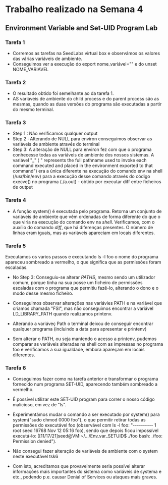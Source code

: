 # Trabalho realizado na Semana 4

## Environment Variable and Set-UID Program Lab

### Tarefa 1

- Corremos as tarefas na SeedLabs virtual box e observámos os valores das várias variáveis de ambiente.
- Conseguimos ver  a execução do export nome_variável="" e do unset NOME_VARIAVEL

### Tarefa 2

- O resultado obtido foi semelhante ao da tarefa 1.
- AS variáveis de ambiente do child process e do parent process são as mesmas, quando as duas versões do
programa são executadas a partir do mesmo terminal.

### Tarefa 3

- Step 1 : Não verificamos qualquer output
- Step 2 : Alterando de NULL para environ conseguimos observar as variáveis de ambiente através do terminal 
- Step 3: A alteração de NULL para environ fez com que o programa conhecesse todas as variáveis de ambiente dos nossos sistemas.
    A variável "_" ( " represents the full pathname used to invoke each command executed and placed in the environment exported to that command") era a única diferente na execução do comando env na shell (/usr/bin/env) para a execução desse comando através do código execve() no programa (./a.out) - obtido por executar diff entre ficheiros de output

### Tarefa 4
- A função system() é executada pelo programa. Retorna um conjunto de variáveis de ambiente que vêm ordenadas de forma diferente do que o que viria na execução do comando env na *shell*. Verificamos, com o auxílio do comando *diff*, que há diferenças presentes. O número de linhas eram iguais, mas as variáveis apareciam em locais diferentes.

### Tarefa 5

Executamos os varios passos e executando ls -l foo o nome do programa apareceu sombreado a vermelho, o que significa que as permissões foram escaladas.
- No Step 3: Conseguiu-se alterar *PATHS*, mesmo sendo um utilizador comum, porque tinha na sua posse um ficheiro de permissões escaladas com o programa que permitiu fazê-lo, alterando o dono e o modo desse mesmo ficheiro. 

- Conseguimos observar alterações nas variávies PATH e na variável que criamos chamada "FSI", mas não conseguimos encontrar a variável LD_LIBRARY_PATH quando realizamos printenv.

- Alterando a variáveç Path o terminal deixou de conseguir encontrar qualquer programa (incluindo a data para apresentar e printenv)

- Sem alterar o PATH, ou seja mantendo o acesso a printenv, pudemos comparar as variáveis alteradas na shell com as impressas no programa foo e verificamos a sua igualdade, embora apareçam em locais diferentes.

### Tarefa 6

- Conseguimos fazer como na tarefa anterior e transformar o programa fornecido num programa SET-UID, aparecendo também sombreado a vermelho.

- É possível utilizar este SET-UID program para correr o nosso código malicioso, em vez de "ls". 

- Experimentámos mudar o comando a ser executado por system() para system("sudo chmod 0000 foo"), o que permitir retirar todas as permissões do executável foo (observável com ls -l foo: "---------- 1 root seed 16768 Nov 12 05:16 foo), sendo que depois ficou impossível executá-lo: ([11/17/21]seed@VM:~/.../Env_var_SETUID$ ./foo
bash: ./foo: Permission denied").

- Não consegui fazer alteração de variáveis de ambiente com o system neste executável tsk6

- Com isto, acreditamos que provavelmente seria possível alterar informações mais importantes do sistema como variáveis de systema e etc., podendo p.e. causar Denial of Services ou ataques mais graves.